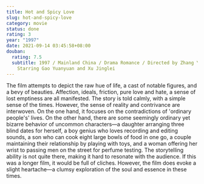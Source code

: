 ```yaml
---
title: Hot and Spicy Love
slug: hot-and-spicy-love
category: movie
status: done
rating: 3
year: "1997"
date: 2021-09-14 03:45:58+08:00
douban:
  rating: 7.5
  subtitle: 1997 / Mainland China / Drama Romance / Directed by Zhang Yang /
    Starring Gao Yuanyuan and Xu Jinglei
---
```


The film attempts to depict the raw hue of life, a cast of notable figures, and a bevy of beauties. Affection, ideals, friction, pure love and hate, a sense of lost emptiness are all manifested. The story is told calmly, with a simple sense of the times. However, the sense of reality and contrivance are interwoven. On the one hand, it focuses on the contradictions of 'ordinary people's' lives. On the other hand, there are some seemingly ordinary yet bizarre behavior of uncommon characters—a daughter arranging three blind dates for herself, a boy genius who loves recording and editing sounds, a son who can cook eight large bowls of food in one go, a couple maintaining their relationship by playing with toys, and a woman offering her wrist to passing men on the street for perfume testing. The storytelling ability is not quite there, making it hard to resonate with the audience. If this was a longer film, it would be full of cliches. However, the film does evoke a slight heartache—a clumsy exploration of the soul and essence in these times.
